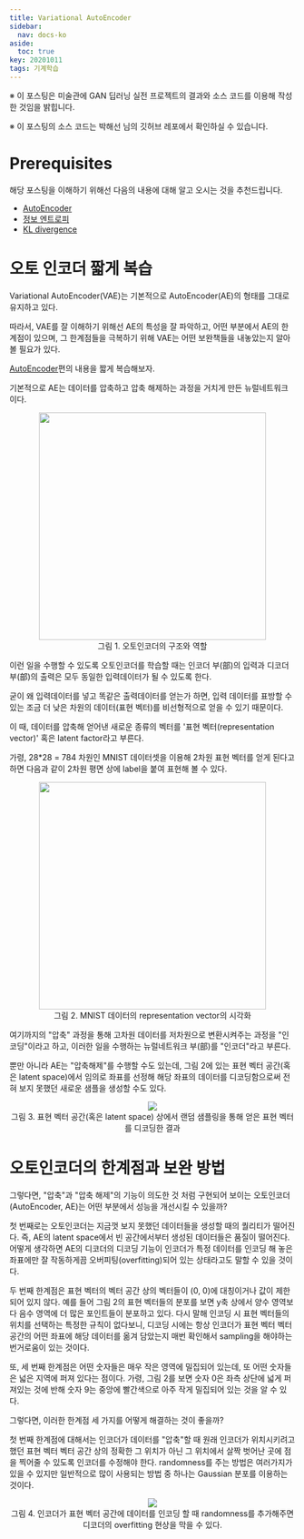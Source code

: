 ```yaml
---
title: Variational AutoEncoder
sidebar:
  nav: docs-ko
aside:
  toc: true
key: 20201011
tags: 기계학습
---
```


※ 이 포스팅은 미술관에 GAN 딥러닝 실전 프로젝트의 결과와 소스 코드를 이용해 작성한 것임을 밝힙니다.

※ 이 포스팅의 소스 코드는 박해선 님의 깃허브 레포에서 확인하실 수 있습니다.

# Prerequisites

해당 포스팅을 이해하기 위해선 다음의 내용에 대해 알고 오시는 것을 추천드립니다.

* [AutoEncoder](https://angeloyeo.github.io/2020/10/10/autoencoder.html)
* [정보 엔트로피](https://angeloyeo.github.io/2020/10/26/information_entropy.html)
* [KL divergence](https://angeloyeo.github.io/2020/10/27/KL_divergence.html)

# 오토 인코더 짧게 복습

Variational AutoEncoder(VAE)는 기본적으로 AutoEncoder(AE)의 형태를 그대로 유지하고 있다.

따라서, VAE를 잘 이해하기 위해선 AE의 특성을 잘 파악하고, 어떤 부분에서 AE의 한계점이 있으며, 그 한계점들을 극복하기 위해 VAE는 어떤 보완책들을 내놓았는지 알아볼 필요가 있다.

[AutoEncoder](https://angeloyeo.github.io/2020/10/10/autoencoder.html)편의 내용을 짧게 복습해보자.

기본적으로 AE는 데이터를 압축하고 압축 해제하는 과정을 거치게 만든 뉴럴네트워크이다.

<p align ="center">
  <img width = "400" src = "https://raw.githubusercontent.com/angeloyeo/angeloyeo.github.io/master/pics/2020-10-10-autoencoder/pic1.png">
  <br>
  그림 1. 오토인코더의 구조와 역할
</p>

이런 일을 수행할 수 있도록 오토인코더를 학습할 때는 인코더 부(部)의 입력과 디코더 부(部)의 출력은 모두 동일한 입력데이터가 될 수 있도록 한다.

굳이 왜 입력데이터를 넣고 똑같은 출력데이터를 얻는가 하면, 입력 데이터를 표방할 수 있는 조금 더 낮은 차원의 데이터(표현 벡터)를 비선형적으로 얻을 수 있기 때문이다.

이 때, 데이터를 압축해 얻어낸 새로운 종류의 벡터를 '표현 벡터(representation vector)' 혹은 latent factor라고 부른다.

가령, 28*28 = 784 차원인 MNIST 데이터셋을 이용해 2차원 표현 벡터를 얻게 된다고 하면 다음과 같이 2차원 평면 상에 label을 붙여 표현해 볼 수 있다.

<p align ="center">
  <img width = "400" src = "https://raw.githubusercontent.com/angeloyeo/angeloyeo.github.io/master/pics/2020-10-10-autoencoder/pic3.png">
  <br>
  그림 2. MNIST 데이터의 representation vector의 시각화
</p>

여기까지의 "압축" 과정을 통해 고차원 데이터를 저차원으로 변환시켜주는 과정을 "인코딩"이라고 하고, 이러한 일을 수행하는 뉴럴네트워크 부(部)를 "인코더"라고 부른다.

뿐만 아니라 AE는 "압축해제"를 수행할 수도 있는데, 그림 2에 있는 표현 벡터 공간(혹은 latent space)에서 임의로 좌표를 선정해 해당 좌표의 데이터를 디코딩함으로써 전혀 보지 못했던 새로운 샘플을 생성할 수도 있다.

<p align = "center">
  <img src ="https://raw.githubusercontent.com/angeloyeo/angeloyeo.github.io/master/pics/2020-10-11-VAE/pic0.png">
  <br>
  그림 3. 표현 벡터 공간(혹은 latent space) 상에서 랜덤 샘플링을 통해 얻은 표현 벡터를 디코딩한 결과
</p>

# 오토인코더의 한계점과 보완 방법

그렇다면, "압축"과 "압축 해제"의 기능이 의도한 것 처럼 구현되어 보이는 오토인코더(AutoEncoder, AE)는 어떤 부분에서 성능을 개선시킬 수 있을까?

첫 번째로는 오토인코더는 지금껏 보지 못했던 데이터들을 생성할 때의 퀄리티가 떨어진다. 즉, AE의 latent space에서 빈 공간에서부터 생성된 데이터들은 품질이 떨어진다. 어떻게 생각하면 AE의 디코더의 디코딩 기능이 인코더가 특정 데이터를 인코딩 해 놓은 좌표에만 잘 작동하게끔 오버피팅(overfitting)되어 있는 상태라고도 말할 수 있을 것이다.

두 번째 한계점은 표현 벡터의 벡터 공간 상의 벡터들이 (0, 0)에 대칭이거나 값이 제한되어 있지 않다. 예를 들어 그림 2의 표현 벡터들의 분포를 보면 y축 상에서 양수 영역보다 음수 영역에 더 많은 포인트들이 분포하고 있다. 다시 말해 인코딩 시 표현 벡터들의 위치를 선택하는 특정한 규칙이 없다보니, 디코딩 시에는 항상 인코더가 표현 벡터 벡터 공간의 어떤 좌표에 해당 데이터를 옮겨 담았는지 매번 확인해서 sampling을 해야하는 번거로움이 있는 것이다.

또, 세 번째 한계점은 어떤 숫자들은 매우 작은 영역에 밀집되어 있는데, 또 어떤 숫자들은 넓은 지역에 퍼져 있다는 점이다. 가령, 그림 2를 보면 숫자 0은 좌측 상단에 넓게 퍼져있는 것에 반해 숫자 9는 중앙에 빨간색으로 아주 작게 밀집되어 있는 것을 알 수 있다.

그렇다면, 이러한 한계점 세 가지를 어떻게 해결하는 것이 좋을까?

첫 번째 한계점에 대해서는 인코더가 데이터를 "압축"할 때 원래 인코더가 위치시키려고 했던 표현 벡터 벡터 공간 상의 정확한 그 위치가 아닌 그 위치에서 살짝 벗어난 곳에 점을 찍어줄 수 있도록 인코더를 수정해야 한다. randomness를 주는 방법은 여러가지가 있을 수 있지만 일반적으로 많이 사용되는 방법 중 하나는 Gaussian 분포를 이용하는 것이다.

<p align = "center">
  <img src ="https://raw.githubusercontent.com/angeloyeo/angeloyeo.github.io/master/pics/2020-10-11-VAE/pic1.png">
  <br>
  그림 4. 인코더가 표현 벡터 공간에 데이터를 인코딩 할 때 randomness를 추가해주면 디코더의 overfitting 현상을 막을 수 있다.
</p>